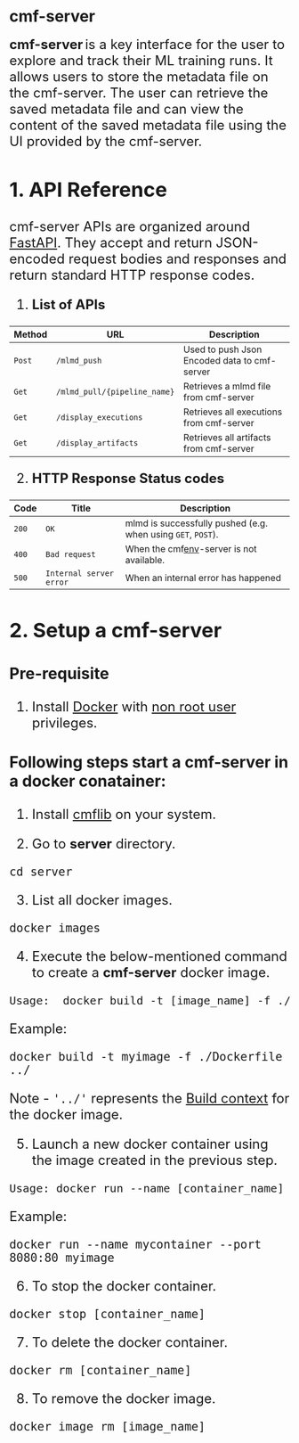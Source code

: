 # cmf-server

 <font size=5>__cmf-server__</font> <font size=5> is a key interface for the user to explore and track their ML training runs. It allows users to store the metadata file on the cmf-server. The user can retrieve the saved metadata file and can view the content of the saved metadata file using the UI provided by the cmf-server.

## 1. **API Reference**
<font size=5>cmf-server APIs are organized around [FastAPI](https://fastapi.tiangolo.com/).
They accept and return JSON-encoded request bodies and responses and return standard HTTP response codes.</font>

1. <font size=5>**List of APIs**</font>
   
| Method | URL                          | Description                                  | 
|--------|------------------------------|----------------------------------------------|
| `Post` | `/mlmd_push`                 | Used to push Json Encoded data to cmf-server |
| `Get`  | `/mlmd_pull/{pipeline_name}` | Retrieves a mlmd file from cmf-server        |
| `Get`  | `/display_executions`        | Retrieves all executions from cmf-server     |
| `Get`  | `/display_artifacts`         | Retrieves all artifacts from cmf-server      |

2. <font size=5>**HTTP Response Status codes**</font>

| Code  | Title                     | Description                                                  |
|-------| ------------------------- |--------------------------------------------------------------|
| `200` | `OK`                      | mlmd is successfully pushed (e.g. when using `GET`, `POST`). |
| `400` | `Bad request`             | When the cmf[env](cmf%2Fenv)-server is not available.                        |
| `500` | `Internal server error`   | When an internal error has happened                          |


## 2.  **Setup a cmf-server**

### Pre-requisite 
1. Install [Docker](https://docs.docker.com/engine/install/ubuntu/#install-using-the-repository) with [non root user](https://docs.docker.com/engine/install/ubuntu/#install-using-the-repository) privileges.

 ### Following steps start a cmf-server in a docker conatainer:
1.  Install [cmflib](https://github.com/abhinavchobey/cmf/blob/federated_cmf/README.md) on your system.

2. Go to **server** directory. 
```
cd server
```

3. List all docker images.
```
docker images
```

4. Execute the below-mentioned command to create a **cmf-server** docker image.
<pre>
Usage:  docker build -t [image_name] -f ./Dockerfile ../
</pre>
Example:
```
docker build -t myimage -f ./Dockerfile ../
```
Note - `'../'`  represents the [Build context](https://docs.docker.com/build/building/context/) for the docker image.

5. Launch a new docker container using the image created in the previous step. 
<pre>
Usage: docker run --name [container_name] --port 8080:80 [image_name]
</pre>
Example:
```
docker run --name mycontainer --port 8080:80 myimage
```
 
6. To stop the docker container.
```
docker stop [container_name]
```

7. To delete the docker container.
```
docker rm [container_name] 
```

8. To remove the docker image.
``` 
docker image rm [image_name] 
```
